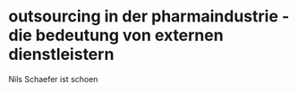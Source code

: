# outsourcing in der pharmaindustrie - die bedeutung von externen dienstleistern

Nils Schaefer ist schoen

